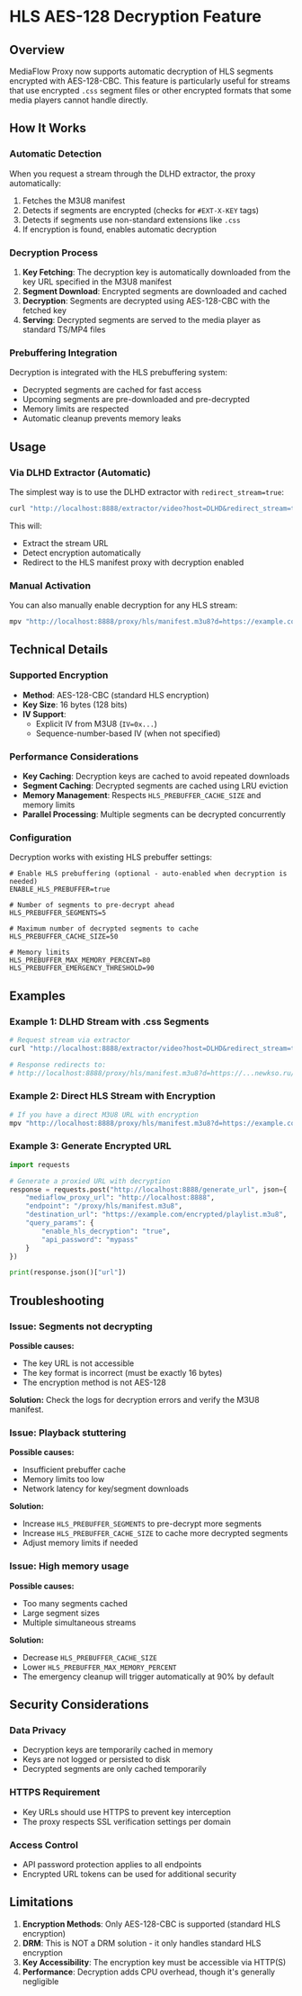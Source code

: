 # HLS AES-128 Decryption Feature

## Overview

MediaFlow Proxy now supports automatic decryption of HLS segments encrypted with AES-128-CBC. This feature is particularly useful for streams that use encrypted `.css` segment files or other encrypted formats that some media players cannot handle directly.

## How It Works

### Automatic Detection

When you request a stream through the DLHD extractor, the proxy automatically:

1. Fetches the M3U8 manifest
2. Detects if segments are encrypted (checks for `#EXT-X-KEY` tags)
3. Detects if segments use non-standard extensions like `.css`
4. If encryption is found, enables automatic decryption

### Decryption Process

1. **Key Fetching**: The decryption key is automatically downloaded from the key URL specified in the M3U8 manifest
2. **Segment Download**: Encrypted segments are downloaded and cached
3. **Decryption**: Segments are decrypted using AES-128-CBC with the fetched key
4. **Serving**: Decrypted segments are served to the media player as standard TS/MP4 files

### Prebuffering Integration

Decryption is integrated with the HLS prebuffering system:
- Decrypted segments are cached for fast access
- Upcoming segments are pre-downloaded and pre-decrypted
- Memory limits are respected
- Automatic cleanup prevents memory leaks

## Usage

### Via DLHD Extractor (Automatic)

The simplest way is to use the DLHD extractor with `redirect_stream=true`:

```bash
curl "http://localhost:8888/extractor/video?host=DLHD&redirect_stream=true&d=https://dlhd.dad/watch.php?id=881&api_password=your_password"
```

This will:
- Extract the stream URL
- Detect encryption automatically
- Redirect to the HLS manifest proxy with decryption enabled

### Manual Activation

You can also manually enable decryption for any HLS stream:

```bash
mpv "http://localhost:8888/proxy/hls/manifest.m3u8?d=https://example.com/encrypted.m3u8&enable_hls_decryption=true&api_password=your_password"
```

## Technical Details

### Supported Encryption

- **Method**: AES-128-CBC (standard HLS encryption)
- **Key Size**: 16 bytes (128 bits)
- **IV Support**: 
  - Explicit IV from M3U8 (`IV=0x...`)
  - Sequence-number-based IV (when not specified)

### Performance Considerations

- **Key Caching**: Decryption keys are cached to avoid repeated downloads
- **Segment Caching**: Decrypted segments are cached using LRU eviction
- **Memory Management**: Respects `HLS_PREBUFFER_CACHE_SIZE` and memory limits
- **Parallel Processing**: Multiple segments can be decrypted concurrently

### Configuration

Decryption works with existing HLS prebuffer settings:

```env
# Enable HLS prebuffering (optional - auto-enabled when decryption is needed)
ENABLE_HLS_PREBUFFER=true

# Number of segments to pre-decrypt ahead
HLS_PREBUFFER_SEGMENTS=5

# Maximum number of decrypted segments to cache
HLS_PREBUFFER_CACHE_SIZE=50

# Memory limits
HLS_PREBUFFER_MAX_MEMORY_PERCENT=80
HLS_PREBUFFER_EMERGENCY_THRESHOLD=90
```

## Examples

### Example 1: DLHD Stream with .css Segments

```bash
# Request stream via extractor
curl "http://localhost:8888/extractor/video?host=DLHD&redirect_stream=true&d=https://dlhd.dad/watch.php?id=881&api_password=mypass"

# Response redirects to:
# http://localhost:8888/proxy/hls/manifest.m3u8?d=https://...newkso.ru/.../mono.m3u8&enable_hls_decryption=true&...
```

### Example 2: Direct HLS Stream with Encryption

```bash
# If you have a direct M3U8 URL with encryption
mpv "http://localhost:8888/proxy/hls/manifest.m3u8?d=https://example.com/encrypted/playlist.m3u8&enable_hls_decryption=true&api_password=mypass"
```

### Example 3: Generate Encrypted URL

```python
import requests

# Generate a proxied URL with decryption
response = requests.post("http://localhost:8888/generate_url", json={
    "mediaflow_proxy_url": "http://localhost:8888",
    "endpoint": "/proxy/hls/manifest.m3u8",
    "destination_url": "https://example.com/encrypted/playlist.m3u8",
    "query_params": {
        "enable_hls_decryption": "true",
        "api_password": "mypass"
    }
})

print(response.json()["url"])
```

## Troubleshooting

### Issue: Segments not decrypting

**Possible causes:**
- The key URL is not accessible
- The key format is incorrect (must be exactly 16 bytes)
- The encryption method is not AES-128

**Solution:** Check the logs for decryption errors and verify the M3U8 manifest.

### Issue: Playback stuttering

**Possible causes:**
- Insufficient prebuffer cache
- Memory limits too low
- Network latency for key/segment downloads

**Solution:** 
- Increase `HLS_PREBUFFER_SEGMENTS` to pre-decrypt more segments
- Increase `HLS_PREBUFFER_CACHE_SIZE` to cache more decrypted segments
- Adjust memory limits if needed

### Issue: High memory usage

**Possible causes:**
- Too many segments cached
- Large segment sizes
- Multiple simultaneous streams

**Solution:**
- Decrease `HLS_PREBUFFER_CACHE_SIZE`
- Lower `HLS_PREBUFFER_MAX_MEMORY_PERCENT`
- The emergency cleanup will trigger automatically at 90% by default

## Security Considerations

### Data Privacy
- Decryption keys are temporarily cached in memory
- Keys are not logged or persisted to disk
- Decrypted segments are only cached temporarily

### HTTPS Requirement
- Key URLs should use HTTPS to prevent key interception
- The proxy respects SSL verification settings per domain

### Access Control
- API password protection applies to all endpoints
- Encrypted URL tokens can be used for additional security

## Limitations

1. **Encryption Methods**: Only AES-128-CBC is supported (standard HLS encryption)
2. **DRM**: This is NOT a DRM solution - it only handles standard HLS encryption
3. **Key Accessibility**: The encryption key must be accessible via HTTP(S)
4. **Performance**: Decryption adds CPU overhead, though it's generally negligible
